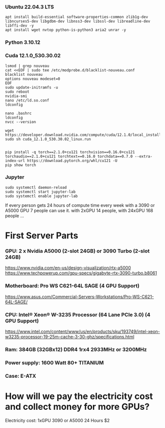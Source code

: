 ### Ubuntu 22.04.3 LTS
```shell
apt install build-essential software-properties-common zlib1g-dev libncurses5-dev libgdbm-dev libnss3-dev libssl-dev libreadline-dev libffi-dev -y
apt install wget nvtop python-is-python3 aria2 unrar -y
```

### Python 3.10.12

### Cuda 12.1.0_530.30.02

```shell
lsmod | grep nouveau
cat <<EOF | sudo tee /etc/modprobe.d/blacklist-nouveau.conf
blacklist nouveau
options nouveau modeset=0
EOF
sudo update-initramfs -u
sudo reboot
nvidia-smi
nano /etc/ld.so.conf
ldconfig

nano .bashrc
ldconfig
nvcc --version

wget https://developer.download.nvidia.com/compute/cuda/12.1.0/local_installers/cuda_12.1.0_530.30.02_linux.run
sudo sh cuda_12.1.0_530.30.02_linux.run


pip install -q torch==2.1.0+cu121 torchvision==0.16.0+cu121 torchaudio==2.1.0+cu121 torchtext==0.16.0 torchdata==0.7.0 --extra-index-url https://download.pytorch.org/whl/cu121 -U
pip show torch
```

### Jupyter

```shell
sudo systemctl daemon-reload
sudo systemctl start jupyter-lab
sudo systemctl enable jupyter-lab
```

If every person gets 24 hours of compute time every week with a 3090 or A5000 GPU 7 people can use it. with 2xGPU 14 people, with 24xGPU 168 people ...

# First Server Parts

### GPU: 2 x Nvidia A5000 (2-slot 24GB) or 3090 Turbo (2-slot 24GB)
https://www.nvidia.com/en-us/design-visualization/rtx-a5000 <br />
https://www.techpowerup.com/gpu-specs/gigabyte-rtx-3090-turbo.b8061 <br />

### Motherboard: Pro WS C621-64L SAGE (4 GPU Support)
https://www.asus.com/Commercial-Servers-Workstations/Pro-WS-C621-64L-SAGE/

### CPU: Intel® Xeon® W-3235 Processor (64 Lane PCIe 3.0) (4 GPU Support)
https://www.intel.com/content/www/us/en/products/sku/193749/intel-xeon-w3235-processor-19-25m-cache-3-30-ghz/specifications.html

### Ram: 384GB (32GBx12) DDR4 1rx4 2933MHz or 3200MHz 

### Power supply: 1600 Watt 80+ TITANIUM

### Case: E-ATX

# How will we pay the electricity cost and collect money for more GPUs?
Electricity cost: 1xGPU 3090 or A5000 24 Hours $2
